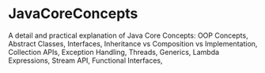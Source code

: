 # JavaCoreConcepts
A detail and practical explanation of Java Core Concepts: OOP Concepts, Abstract Classes, Interfaces, Inheritance vs Composition vs Implementation,  Collection APIs, Exception Handling, Threads, Generics, Lambda Expressions, Stream API, Functional Interfaces,
